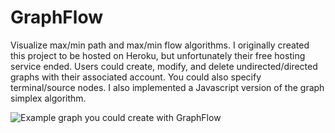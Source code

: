 # GraphFlow
Visualize max/min path and max/min flow algorithms. I originally created this project to be hosted on Heroku, but unfortunately their free hosting service ended. Users could create, modify, and delete undirected/directed graphs with their associated account. You could also specify terminal/source nodes. I also implemented a Javascript version of the graph simplex algorithm.

![Example graph you could create with GraphFlow](https://github.com/dawsonren/GraphFlow/blob/main/frontend/src/img/graphExample.png)
